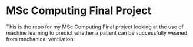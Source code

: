 # MSc Computing Final Project

This is the repo for my MSc Computing Final project looking at the use of machine learning to predict whether a patient can be successfully weaned from mechanical ventilation.
